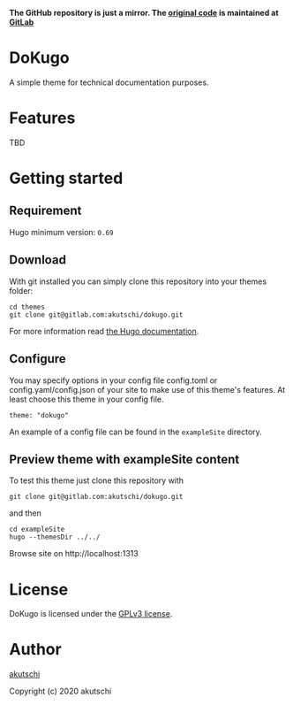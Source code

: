 **The GitHub repository is just a mirror. The [original code](https://gitlab.com/akutschi/dokugo/) is maintained at [GitLab](https://gitlab.com/)**

# DoKugo

A simple theme for technical documentation purposes.

# Features

TBD

# Getting started

## Requirement

Hugo minimum version: `0.69`

## Download

With git installed you can simply clone this repository into your themes folder:

```
cd themes
git clone git@gitlab.com:akutschi/dokugo.git
```

For more information read [the Hugo documentation](https://gohugo.io/themes/installing-and-using-themes/).

## Configure

You may specify options in your config file config.toml or config.yaml/config.json of your site to make use of this theme's features. At least choose this theme in your config file.

```
theme: "dokugo"
```

An example of a config file can be found in the `exampleSite` directory.

## Preview theme with exampleSite content

To test this theme just clone this repository with

```
git clone git@gitlab.com:akutschi/dokugo.git
```

and then

```
cd exampleSite
hugo --themesDir ../../
```

Browse site on http://localhost:1313

# License

DoKugo is licensed under the [GPLv3 license](https://gitlab.com/akutschi/dokugo/blob/master/LICENSE).

# Author

[akutschi](https://gitlab.com/akutschi)

Copyright (c) 2020 akutschi


